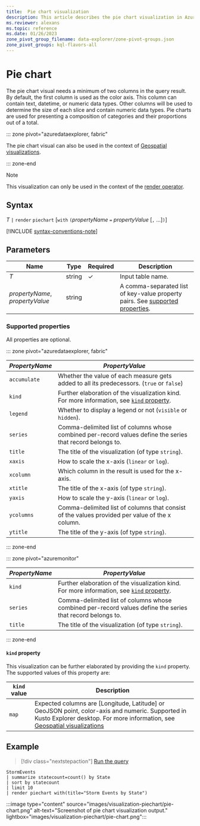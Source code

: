```yaml
---
title:  Pie chart visualization
description: This article describes the pie chart visualization in Azure Data Explorer.
ms.reviewer: alexans
ms.topic: reference
ms.date: 01/26/2023
zone_pivot_group_filename: data-explorer/zone-pivot-groups.json
zone_pivot_groups: kql-flavors-all
---
```

# Pie chart

The pie chart visual needs a minimum of two columns in the query result. By default, the first column is used as the color axis. This column can contain text, datetime, or numeric data types. Other columns will be used to determine the size of each slice and contain numeric data types. Pie charts are used for presenting a composition of categories and their proportions out of a total.

::: zone pivot="azuredataexplorer, fabric"

The pie chart visual can also be used in the context of [Geospatial visualizations](geospatial-visualizations.md).

::: zone-end


> [!NOTE]
> This visualization can only be used in the context of the [render operator](renderoperator.md).

## Syntax

*T* `|` `render` `piechart` [`with` `(`*propertyName* `=` *propertyValue* [`,` ...]`)`]

[!INCLUDE [syntax-conventions-note](../../includes/syntax-conventions-note.md)]

## Parameters

| Name | Type | Required | Description |
| -- | -- | -- | -- |
| *T* | string | &check; | Input table name.
| *propertyName*, *propertyValue* | string | | A comma-separated list of key-value property pairs. See [supported properties](#supported-properties).|

### Supported properties

All properties are optional.

::: zone pivot="azuredataexplorer, fabric"

|*PropertyName*|*PropertyValue*                                                                   |
|--------------|----------------------------------------------------------------------------------|
|`accumulate`  |Whether the value of each measure gets added to all its predecessors. (`true` or `false`)|
|`kind`        |Further elaboration of the visualization kind.  For more information, see [`kind` property](#kind-property).                         |
|`legend`      |Whether to display a legend or not (`visible` or `hidden`).                       |
|`series`      |Comma-delimited list of columns whose combined per-record values define the series that record belongs to.|
|`title`       |The title of the visualization (of type `string`).                                |
|`xaxis`       |How to scale the x-axis (`linear` or `log`).                                      |
|`xcolumn`     |Which column in the result is used for the x-axis.                                |
|`xtitle`      |The title of the x-axis (of type `string`).                                       |
|`yaxis`       |How to scale the y-axis (`linear` or `log`).                                      |
|`ycolumns`    |Comma-delimited list of columns that consist of the values provided per value of the x column.|
|`ytitle`      |The title of the y-axis (of type `string`).                                       |

::: zone-end

::: zone pivot="azuremonitor"

|*PropertyName*|*PropertyValue*                                                                   |
|--------------|----------------------------------------------------------------------------------|
|`kind`        |Further elaboration of the visualization kind. For more information, see [`kind` property](#kind-property).                        |
|`series`      |Comma-delimited list of columns whose combined per-record values define the series that record belongs to.|
|`title`       |The title of the visualization (of type `string`).                                |

::: zone-end

#### `kind` property

This visualization can be further elaborated by providing the `kind` property.
The supported values of this property are:

| `kind` value | Description| 
|---|---|
| `map` | Expected columns are [Longitude, Latitude] or GeoJSON point, color-axis and numeric. Supported in Kusto Explorer desktop. For more information, see [Geospatial visualizations](geospatial-visualizations.md)

## Example

> [!div class="nextstepaction"]
> <a href="https://dataexplorer.azure.com/clusters/help/databases/Samples?query=H4sIAAAAAAAAA0WNQQqFMBBD955icKU7PYBLT9ATVP+AA7aVaVQUD2/rB92EJDwSg6Cu39gjFhfF1TmrcjJFWPAYVo/u0aqm4SCT28wFRc4fRamdxQmobZJV9j9WWoTHySZ2F0wVBDN3pcmX9P98R8v6BgN8EaGKAAAA" target="_blank">Run the query</a>

```kusto
StormEvents
| summarize statecount=count() by State
| sort by statecount 
| limit 10
| render piechart with(title="Storm Events by State")
```

:::image type="content" source="images/visualization-piechart/pie-chart.png" alt-text="Screenshot of pie chart visualization output." lightbox="images/visualization-piechart/pie-chart.png":::